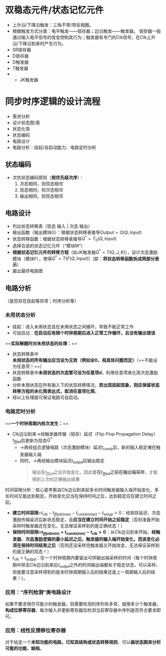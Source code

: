 # 双稳态元件/状态记忆元件

- 上升沿/下降沿触发：三角不带/带反相圈。
- 根据触发方式分类：电平触发——锁存器；边沿触发——触发器。
  锁存器一般通过输入电平信号的改变控制其行为；触发器有专门的Clk信号，在Clk上升沿/下降沿到来时产生行为。
- SR锁存器
- D锁存器
- D触发器
- T触发器
- * JK触发器

# 同步时序逻辑的设计流程
- 需求分析
- 设计状态图/表
- 状态化简
- 状态编码
- 电路设计
- 电路分析：挂起/自启动能力、电路定时分析

## 状态编码
- 次优状态编码原则（**按优先级次序**）：
	1. 次态相同，则现态相邻
	2. 现态相同，则次态相邻
	3. 输出相同，则现态相邻
## **电路设计**
- 列出状态转移表（现态 输入 | 次态 输出）
- 输出函数（输出模块G）：根据状态转移表推导$Output=G(Q,Input)$
- 状态转移函数：根据状态转移表推导$Q^*=T_0(Q,Input)$
- 选择合适的状态记忆元件（“模块M”）
- **根据状态记忆元件的转移方程**（如JK触发器$Q^*=T(Q, J, K)$），设计次态激励模块（模块F），使得$Q^*=T(F(Q,Input))$（即：**将状态转移函数拆成两部分表示**）
- 画出最终电路图

## 电路分析
（是否存在挂起等异常；时序分析等）
### 未用状态分析
- 挂起：进入未用状态且在未用状态之间循环，导致不能正常工作
- 可自启动：**在启动后有限个时钟周期后进入正常工作循环，且没有输出错误**

==**实际解题时对未用状态的处理：**==
- 状态转移表中**未用状态的所有输出应当设为无效（例如全0，视具体问题而定）**（==不能设为任意项！==）
- 状态转移表中**未用状态的次态暂可设为任意项d**，利用任意项来化简次态激励函数
- 分析未用状态在所有输入下的状态转移情况，**若出现挂起现象，则应保留状态转移方程的未化简表达式，取消任意项化简**。
- 经以上处理就可保证电路可自启动。
### 电路定时分析
==**一个时钟周期内依次发生：**==
-  Clk边沿到来->经触发器传输（锁存）延迟（Flip-Flop Propagation Delay）$t_{ffpd}$后更新为现态$Q^*$
	- ->再经组合逻辑电路（次态激励模块）延迟$t_{comb}$后，新的输入稳定堵在触发器输入端
	- 同时，->再经输出模块延迟$t_{outpd}$后输出稳定
	  > 输出在$t_{ffpd}$之后开始变化，因此要**在$t_{ffpd}$之前在输出端采样**，才能得到上次的正确输出结果

时间容限分析：核心是考察自Clk边沿到来起多长时间触发器输入端开始变化、多长时间又能达到稳定。开始变化应当在保持时间之后，达到稳定应在建立时间之前。
- **建立时间容限**=$t_{clk}-t_{ffpd(max)}-t_{comb(max)}-t_{setup}>0$：经锁存延迟、次态激励传输延迟后新状态稳定，且**应当在建立时间开始之前稳定**（否则准备开始采样时触发器还在变化，无法保证采样到的是正确状态！）
- **保持时间容限=$t_{ffpd(min)}+t_{comb(min)}-t_{clk}>0$**：从Clk边沿到来开始，**经触发器、次态激励逻辑的最小延迟之后，触发器的输入端开始变化，而该变化必须在保持时间结束之后**（否则还没采样完触发器又开始改变，无法保证采样到的是正确的现态！）
- $t_{clk}>t_{outpd}$：在一个时钟周期内要留出可供输出端采样的时间（每个时钟周期中除去Clk边沿到来后$t_{outpd}$之外的时间输出端都处于稳定状态，可以采样，但是要注意采样得到的是本时钟周期输入后的结果还是上一周期输入后的结果！）。

### 应用：“序列检测”类电路设计
如果不要求用尽可能少的触发器，则需要检测的序列有多常，就用多少个触发器，**构成位移寄存器**，每次输入并更新寄存器后检测当前寄存器中序列是否符合要求即可。

### 应用：线性反馈移位寄存器
对于给定一个**未知功能的电路，已知其结构或状态转移规则**，可以**画状态图来分析可能的功能、缺陷**。